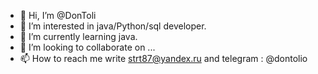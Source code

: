 - 👋 Hi, I’m @DonToli
- 👀 I’m interested in java/Python/sql developer.
- 🌱 I’m currently learning java.
- 💞️ I’m looking to collaborate on ...
- 📫 How to reach me write strt87@yandex.ru and telegram : @dontolio

<!---
DonToli/DonToli is a ✨ special ✨ repository because its `README.md` (this file) appears on your GitHub profile.
You can click the Preview link to take a look at your changes.
--->
